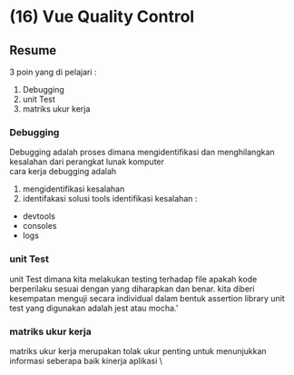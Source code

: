 # (16) Vue Quality Control

## Resume

3 poin yang di pelajari :

1. Debugging
2. unit Test
3. matriks ukur kerja

### Debugging

Debugging adalah proses dimana mengidentifikasi dan menghilangkan kesalahan dari perangkat lunak komputer  
cara kerja debugging adalah

1. mengidentifikasi kesalahan
2. identifakasi solusi
   tools identifikasi kesalahan :

- devtools
- consoles
- logs

### unit Test

unit Test dimana kita melakukan testing terhadap file apakah kode berperilaku sesuai dengan yang diharapkan dan benar. kita diberi kesempatan menguji secara individual dalam bentuk assertion
library unit test yang digunakan adalah jest atau mocha.'

### matriks ukur kerja

matriks ukur kerja merupakan tolak ukur penting untuk menunjukkan informasi seberapa baik kinerja aplikasi
\

